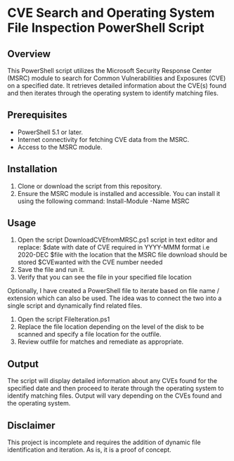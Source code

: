 # CVE Search and Operating System File Inspection PowerShell Script

## Overview
This PowerShell script utilizes the Microsoft Security Response Center (MSRC) module to search for Common Vulnerabilities and Exposures (CVE) on a specified date. It retrieves detailed information about the CVE(s) found and then iterates through the operating system to identify matching files.

## Prerequisites
- PowerShell 5.1 or later.
- Internet connectivity for fetching CVE data from the MSRC.
- Access to the MSRC module.

## Installation
1. Clone or download the script from this repository.
2. Ensure the MSRC module is installed and accessible. You can install it using the following command:
Install-Module -Name MSRC

## Usage
1. Open the script DownloadCVEfromMRSC.ps1 script in text editor and replace:
  $date with date of CVE required in YYYY-MMM format i.e 2020-DEC
  $file with the location that the MSRC file download should be stored
  $CVEwanted with the CVE number needed
2. Save the file and run it.
3. Verify that you can see the file in your specified file location

Optionally, I have created a PowerShell file to iterate based on file name / extension which can also be used. The idea was to connect the two into a single script and dynamically find related files.

1. Open the script FileIteration.ps1
2. Replace the file location depending on the level of the disk to be scanned and specify a file location for the outfile.
3. Review outfile for matches and remediate as appropriate.

## Output
The script will display detailed information about any CVEs found for the specified date and then proceed to iterate through the operating system to identify matching files. Output will vary depending on the CVEs found and the operating system.

## Disclaimer
This project is incomplete and requires the addition of dynamic file identification and iteration. As is, it is a proof of concept. 
